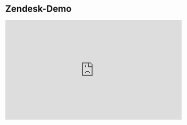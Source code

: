 # Zendesk-Demo

<iframe width="560" height="315" src="https://www.youtube.com/embed/1XZYxbS4W8g?si=I91opheC7Bd96qT4" title="YouTube video player" frameborder="0" allow="accelerometer; autoplay; clipboard-write; encrypted-media; gyroscope; picture-in-picture; web-share" referrerpolicy="strict-origin-when-cross-origin" allowfullscreen></iframe>
